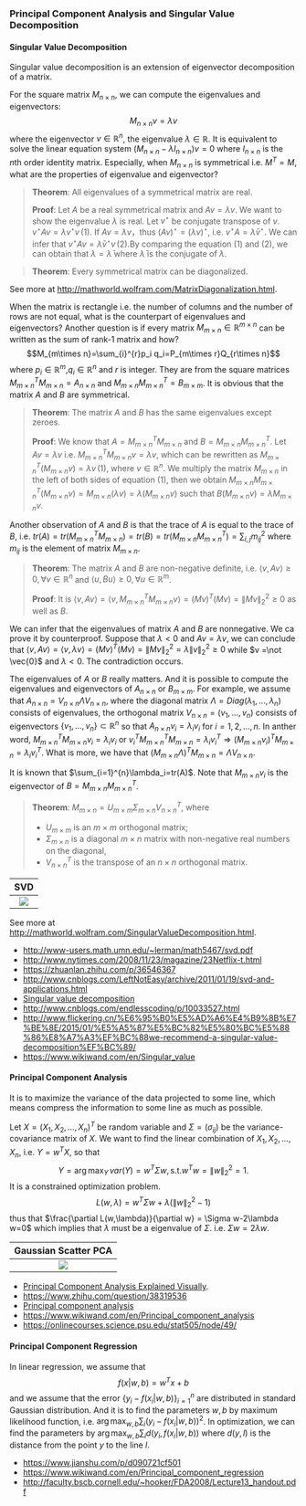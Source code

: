 ### Principal Component Analysis and Singular Value Decomposition

#### Singular Value Decomposition

Singular value decomposition is an extension of eigenvector decomposition of a matrix.

For the square matrix $M_{n\times n}$, we can compute the eigenvalues and eigenvectors:
$$M_{n\times n}v=\lambda v$$
where the eigenvector $v\in \mathbb{R}^n$, the eigenvalue $\lambda \in\mathbb{R}$.
It is equivalent to solve the linear equation system $(M_{n\times n}-\lambda I_{n\times n})v=0$ where $I_{n\times n}$ is the $n$th order identity matrix.
Especially, when $M_{n\times n}$ is symmetrical i.e. $M^T=M$, what are the properties of eigenvalue and eigenvector?
>  **Theorem**: All eigenvalues of a symmetrical matrix are real.
>
  > **Proof**: Let $A$ be a real symmetrical matrix and $Av=\lambda v$. We want to show the eigenvalue $\lambda$ is real.
  > Let $v^{\star}$ be conjugate transpose  of $v$. $v^{\star}Av=\lambda v^{\star}v\,(1)$. If $Av=\lambda v$，thus $(Av)^{\star}=(\lambda v)^{\star}$, i.e. $v^{\star}A=\bar{\lambda}v^{\star}$.
  > We can infer that  $v^{\star}Av=\bar{\lambda}v^{\star}v\,(2)$.By comparing the equation (1) and (2), we can obtain that $\lambda=\bar{\lambda}$ where $\bar{\lambda}$ is the conjugate of $\lambda$.

> **Theorem**: Every symmetrical  matrix can be diagonalized.

See more at <http://mathworld.wolfram.com/MatrixDiagonalization.html>.

When the matrix is rectangle i.e. the number of columns and the number of rows are not equal, what is the counterpart of eigenvalues and eigenvectors?
Another question is  if  every matrix $M_{m\times n}\in\mathbb{R}^{m\times n}$ can be written as the sum of rank-1 matrix and how?
$$M_{m\times n}=\sum_{i}^{r}p_i q_i=P_{m\times r}Q_{r\times n}$$
where $p_i\in\mathbb{R}^m$,$q_i\in\mathbb{R}^n$ and $r$ is integer.
They are from the square matrices $M_{m\times n}^TM_{m\times n}=A_{n\times n}$ and $M_{m\times n}M_{m\times n}^T=B_{m\times m}$. It is obvious that the matrix $A$ and $B$ are symmetrical.

> **Theorem**: The matrix $A$ and $B$ has the same eigenvalues except zeroes.
>
   >**Proof**: We know that $A=M_{m\times n}^TM_{m\times n}$ and $B=M_{m\times n}M_{m\times n}^T$.
   >Let $Av=\lambda v$ i.e. $M_{m\times n}^TM_{m\times n} v=\lambda v$, which can be rewritten as $M_{m\times n}^T(M_{m\times n} v)=\lambda v\,(1)$, where $v\in\mathbb{R}^n$.
   >We multiply the matrix $M_{m\times n}$ in the left of both sides of equation (1), then we obtain $M_{m\times n}M_{m\times n}^T(M_{m\times n} v)=M_{m\times n}(\lambda v)=\lambda(M_{m\times n} v)$ such that $B(M_{m\times n}v)=\lambda M_{m\times n}v$.

Another observation of $A$ and $B$ is that the trace of $A$ is equal to the trace of $B$, i.e. $tr(A)=tr(M_{m\times n}^TM_{m\times n})=tr(B)=tr(M_{m\times n}M_{m\times n}^T)=\sum_{i,j}m_{ij}^2$ where $m_{ij}$ is the element of matrix $M_{m\times n}$.  
> **Theorem**: The matrix $A$ and $B$ are non-negative definite, i.e. $\left<v,Av\right>\geq 0, \forall v\in\mathbb{R}^n$ and $\left<u,Bu\right>\geq 0, \forall u\in\mathbb{R}^m$.
>
  > **Proof**: It is $\left<v,Av\right>=\left<v,M_{m\times n}^TM_{m\times n}v\right>=(Mv)^T(Mv)=\|Mv\|_2^2\geq 0$ as well as $B$.

We can infer that the eigenvalues of matrix $A$ and $B$ are nonnegative. We ca prove it by counterproof. Suppose that $\lambda < 0$ and $Av = \lambda v$, we can conclude that $\left<v,Av\right>=\left<v,\lambda v\right>=(Mv)^T(Mv)=\|Mv\|_2^2 = \lambda {\|v\|}_2^2\geq 0$ while $v =\not \vec{0}$ and $\lambda < 0$. The contradiction occurs.

The eigenvalues of $A$ or $B$ really matters. And it is possible to compute the eigenvalues and eigenvectors of $A_{n\times n}$ or $B_{m\times m}$.
For example, we assume that $A_{n\times n}=V_{n\times n}\Lambda V_{n\times n}$, where the diagonal matrix $\Lambda = Diag(\lambda_1,\dots, \lambda_n)$ consists of eigenvalues, the orthogonal matrix $V_{n\times n}=(v_1,\dots, v_n)$ consists of eigenvectors $\{v_1,\dots, v_n\}\subset \mathbb{R}^{n}$ so that $A_{n\times n}v_i = \lambda_i v_i$ for $i=1,2,\dots, n$. 
In anther word, $M_{m\times n}^TM_{m\times n} v_i = \lambda_i v_i$ or ${v_i}^{T} M_{m\times n}^TM_{m\times n}= \lambda_i {v_i}^{T}\Rightarrow(M_{m\times n}v_i)^{T}M_{m\times n}=\lambda_i {v_i}^{T}$. What is more, we have that $(M_{m\times n}\Lambda)^{T}M_{m\times n}=\Lambda V_{n\times n}$.

It is known that $\sum_{i=1}^{n}\lambda_i=tr(A)$.
Note that $M_{m\times n}v_i$ is the eigenvector of $B = M_{m\times n}M_{m\times n}^{T}$. 

> **Theorem**: $M_{m\times n}=U_{m\times m}\Sigma_{m\times n} V_{n\times n}^T$, where
> * $U_{m\times m}$ is an $m \times m$ orthogonal matrix;
> * $\Sigma_{m\times n}$ is a diagonal $m \times n$ matrix with non-negative real numbers on the diagonal,
> * $V_{n\times n}^T$ is the transpose of an $n \times n$ orthogonal matrix.
>

|SVD|
|:---:|
|![](https://upload.wikimedia.org/wikipedia/commons/thumb/b/bb/Singular-Value-Decomposition.svg/440px-Singular-Value-Decomposition.svg.png)|

See more at <http://mathworld.wolfram.com/SingularValueDecomposition.html>.

* http://www-users.math.umn.edu/~lerman/math5467/svd.pdf
* http://www.nytimes.com/2008/11/23/magazine/23Netflix-t.html
* https://zhuanlan.zhihu.com/p/36546367
* http://www.cnblogs.com/LeftNotEasy/archive/2011/01/19/svd-and-applications.html
* [Singular value decomposition](https://www.wikiwand.com/en/Singular_value_decomposition)
* http://www.cnblogs.com/endlesscoding/p/10033527.html
* http://www.flickering.cn/%E6%95%B0%E5%AD%A6%E4%B9%8B%E7%BE%8E/2015/01/%E5%A5%87%E5%BC%82%E5%80%BC%E5%88%86%E8%A7%A3%EF%BC%88we-recommend-a-singular-value-decomposition%EF%BC%89/
* https://www.wikiwand.com/en/Singular_value

#### Principal Component Analysis

It is to maximize the variance of the data projected to some line, which means compress the information  to some line as much as possible.

Let $X=(X_1, X_2, \dots, X_n)^{T}$ be random variable and $\Sigma = ({\sigma}_{ij})$ be the variance-covariance matrix of $X$.
We want to find the linear combination of $X_1, X_2, \dots, X_n$, i.e. $Y=w^{T}X$, so that  
$$Y=\arg\max_{Y} \, var(Y)=w^{T}\Sigma w, \text{s.t.} w^T w={\|w\|}_2^2=1 .$$
It is a constrained optimization problem.
$$L(w,\lambda) = w^{T}\Sigma w + \lambda ({\|w\|}_2^2-1)$$
thus that $\frac{\partial L(w,\lambda)}{\partial w} = \Sigma w-2\lambda w=0$
which implies that $\lambda$ must be a eigenvalue of $\Sigma$. i.e. $\Sigma w=2\lambda w$.

|Gaussian Scatter PCA|
|:------------------:|
|![](https://upload.wikimedia.org/wikipedia/commons/thumb/f/f5/GaussianScatterPCA.svg/440px-GaussianScatterPCA.svg.png)|

* [Principal Component Analysis Explained Visually](http://setosa.io/ev/principal-component-analysis/).
* https://www.zhihu.com/question/38319536
* [Principal component analysis](https://www.wikiwand.com/en/Principal_component_analysis)
* https://www.wikiwand.com/en/Principal_component_analysis
* https://onlinecourses.science.psu.edu/stat505/node/49/

#### Principal Component Regression

In linear regression, we assume that
$$f(x|w,b)=w^{T}x + b$$
and we assume that the error $\{y_i - f(x_i|w,b)\}_{i=1}^{n}$ are distributed in standard Gaussian distribution. And it is to find the parameters $w,b$ by maximum likelihood function, i.e. $\arg\max_{w,b}\sum_{i}(y_i-f(x_i|w,b))^2$.
In optimization, we can find the parameters by $\arg\max_{w,b}\sum_{i}d(y_i,f(x_i|w,b))$ where $d(y,l)$ is the distance from the point $y$ to the line $l$.

* https://www.jianshu.com/p/d090721cf501
* https://www.wikiwand.com/en/Principal_component_regression
* http://faculty.bscb.cornell.edu/~hooker/FDA2008/Lecture13_handout.pdf
